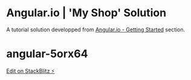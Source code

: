 # Angular.io | 'My Shop' Solution

A tutorial solution developped from [Angular.io - Getting Started](https://angular.io/start#getting-started-with-angular) section.

# angular-5orx64

[Edit on StackBlitz ⚡️](https://stackblitz.com/edit/angular-5orx64)

